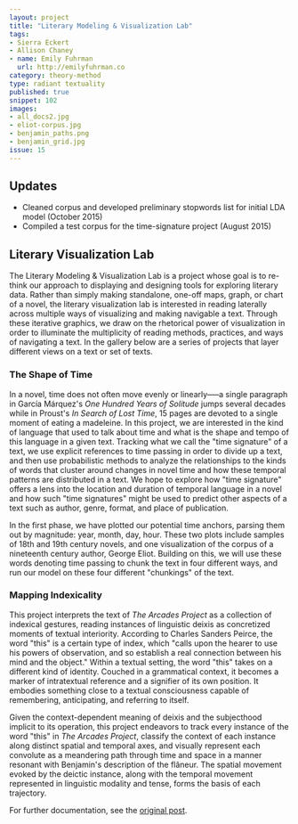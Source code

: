 ```yaml
---
layout: project
title: "Literary Modeling & Visualization Lab"
tags:
- Sierra Eckert
- Allison Chaney
- name: Emily Fuhrman
  url: http://emilyfuhrman.co
category: theory-method
type: radiant textuality
published: true
snippet: 102
images:
- all_docs2.jpg
- eliot-corpus.jpg
- benjamin_paths.png
- benjamin_grid.jpg
issue: 15
---
```



## Updates
- Cleaned corpus and developed preliminary stopwords list for initial LDA model (October 2015)
- Compiled a test corpus for the time-signature project (August 2015)

## Literary Visualization Lab

The Literary Modeling & Visualization Lab is a project whose goal is to re-think our
approach to displaying and designing tools for exploring literary data. Rather
than simply making standalone, one-off maps, graph, or chart of a novel, the
literary visualization lab is interested in reading laterally across multiple
ways of visualizing and making navigable a text. Through these iterative
graphics, we draw on the rhetorical power of visualization in order to
illuminate the multiplicity of reading methods, practices, and ways of
navigating a text. In the gallery below are a series of projects that layer
different views on a text or set of texts.

### The Shape of Time

In a novel, time does not often move evenly or linearly–––a single paragraph in
García Márquez's *One Hundred Years of Solitude* jumps several decades while in
Proust's *In Search of Lost Time*, 15 pages are devoted to a single moment of
eating a madeleine. In this project, we are interested in the kind of language
that used to talk about time and what is the shape and tempo of this language
in a given text. Tracking what we call the "time signature" of a text, we use
explicit references to time passing in order to divide up a text, and then use
probabilistic methods to analyze the relationships to the kinds of words that
cluster around changes in novel time and how these temporal patterns are
distributed in a text. We hope to explore how "time signature" offers a lens
into the location and duration of temporal language in a novel and how such
"time signatures" might be used to predict other aspects of a text such as
author, genre, format, and place of publication.

In the first phase, we have plotted our potential time anchors, parsing them
out by magnitude: year, month, day, hour. These two plots include samples of
18th and 19th century novels, and one visualization of the corpus of a
nineteenth century author, George Eliot. Building on this, we will use these
words denoting time passing to chunk the text in four different ways, and run
our model on these four different "chunkings" of the text.

### Mapping Indexicality
This project interprets the text of _The Arcades Project_ as a collection of indexical gestures, reading instances of linguistic deixis as concretized moments of textual interiority. According to Charles Sanders Peirce, the word "this" is a certain type of index, which "calls upon the hearer to use his powers of observation, and so establish a real connection between his mind and the object." Within a textual setting, the word "this" takes on a different kind of identity. Couched in a grammatical context, it becomes a marker of intratextual reference and a signifier of its own position. It embodies something close to a textual consciousness capable of remembering, anticipating, and referring to itself. 

Given the context-dependent meaning of deixis and the subjecthood implicit to its operation, this project endeavors to track every instance of the word "this" in _The Arcades Project_, classify the context of each instance along distinct spatial and temporal axes, and visually represent each convolute as a meandering path through time and space in a manner resonant with Benjamin's description of the flâneur. The spatial movement evoked by the deictic instance, along with the temporal movement represented in linguistic modality and tense, forms the basis of each trajectory.

For further documentation, see the [original post](http://emilyfuhrman.co/projects/mapping-indexicality-in-the-arcades-project.html).
